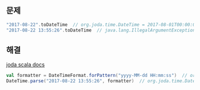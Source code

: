 ## 문제

```scala
"2017-08-22".toDateTime  // org.joda.time.DateTime = 2017-08-01T00:00:00.000Z
"2017-08-22 13:55:26".toDateTime  // java.lang.IllegalArgumentException: Invalid format ...
```

## 해결

[joda scala docs](http://www.joda.org/joda-time/apidocs/org/joda/time/format/DateTimeFormat.html#forPattern-java.lang.String-)

```scala
val formatter = DateTimeFormat.forPattern("yyyy-MM-dd HH:mm:ss")  // org.joda.time.format.DateTimeFormatter
DateTime.parse("2017-08-22 13:55:26", formatter)  // org.joda.time.DateTime = 2017-08-22T13:55:26.000Z
```